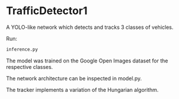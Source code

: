 # TrafficDetector1

A YOLO-like network which detects and tracks 3 classes of vehicles.

Run:
```Python
inference.py
```

The model was trained on the Google Open Images dataset for the respective classes. 

The network architecture can be inspected in model.py.

The tracker implements a variation of the Hungarian algorithm.